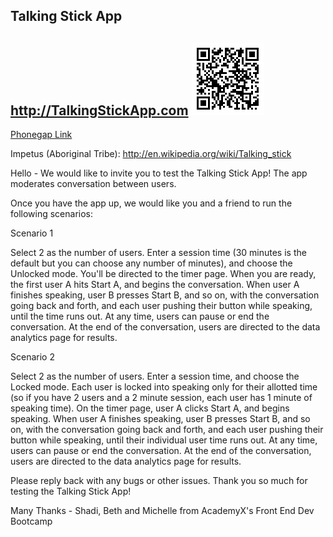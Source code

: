 Talking Stick App
--
http://TalkingStickApp.com
![Download](https://github.com/talkingstick/repo/blob/master/images/qr.png)
---------------------------------------------
[Phonegap Link](https://build.phonegap.com/apps/1187130/share)

Impetus (Aboriginal Tribe): http://en.wikipedia.org/wiki/Talking_stick


Hello - We would like to invite you to test the Talking Stick App! The app moderates conversation between users.

Once you have the app up, we would like you and a friend to run the following scenarios:

Scenario 1

Select 2 as the number of users. Enter a session time (30 minutes is the default but you can choose any number of minutes), and choose the Unlocked mode. You'll be directed to the timer page. When you are ready, the first user A hits Start A, and begins the conversation. When user A finishes speaking, user B presses Start B, and so on, with the conversation going back and forth, and each user pushing their button while speaking, until the time runs out. At any time, users can pause or end the conversation. At the end of the conversation, users are directed to the data analytics page for results.

Scenario 2

Select 2 as the number of users. Enter a session time, and choose the Locked mode. Each user is locked into speaking only for their allotted time (so if you have 2 users and a 2 minute session, each user has 1 minute of speaking time). On the timer page, user A clicks Start A, and begins speaking. When user A finishes speaking, user B presses Start B, and so on, with the conversation going back and forth, and each user pushing their button while speaking, until their individual user time runs out. At any time, users can pause or end the conversation. At the end of the conversation, users are directed to the data analytics page for results.

Please reply back with any bugs or other issues. Thank you so much for testing the Talking Stick App!

Many Thanks - Shadi, Beth and Michelle from AcademyX's Front End Dev Bootcamp
